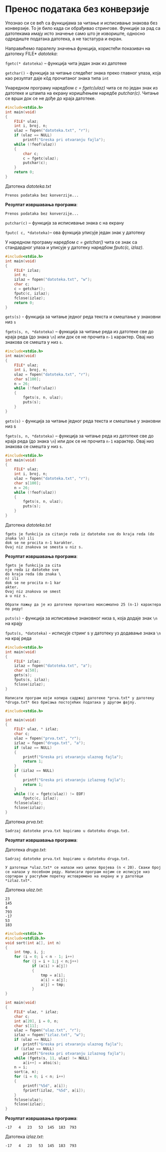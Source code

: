 # Пренос података без конверзије

Упознао си се већ са функцијама за читање и исписивање знакова без конверзије. То је било када си обрађивао стрингове. Функције за рад са датотекама имају исто значење само што је извориште, односно одредиште података датотека, а не тастатура и екран.

Направићемо паралелу значења функција, користећи показивач на датотеку FILE* *datoteka*:

`fgetc(* datoteka)` – функција чита један знак из датотеке

`getchar()` - функција за читање следећег знака преко главног улаза, која као резултат даје кôд прочитаног знака типа `int`

Унаредном програму наредбом *c = fgetc(ulaz)* чита се по један знак из датотеке и штампа на екрану коришћењем наредбе *putchar(c)*. Читање се врши док се не дође до краја датотеке.

```c
#include<stdio.h>
int main(void)
{
    FILE* ulaz;
    int i, broj, n;
    ulaz = fopen("datoteka.txt", "r");
    if (ulaz == NULL)
        printf("Greska pri otvaranju fajla");
    while (!feof(ulaz))
    {
        char c;
        c = fgetc(ulaz);
        putchar(c);
    }
    return 0;
}
```

Датотека *datoteka.txt*

```text
Prenos podataka bez konverzije...
```

**Резултат извршавања програма**:

```text
Prenos podataka bez konverzije...
```

`putchar(c)` – функција за исписивање знака с на екрану

`fputc( с, *datoteka)`– ова функција уписује један знак у датотеку

У наредном програму наредбом *c = getchar()* чита се знак са стандардног улаза и уписује у датотеку
наредбом *fputc(c, izlaz)*.

```c
#include<stdio.h>
int main(void)
{
    FILE* izlaz;
    int n;
    izlaz = fopen("datoteka.txt", "w");
    char c;
    c = getchar();
    fputc(c, izlaz);
    fclose(izlaz);
    return 0;
}
```

`gets(s)` - функција за читање једног реда текста и смештање у знаковни низ `s`

`fgets(s, n, *datoteka)` – функција за читање реда из датотеке све до краја реда (до знака `\n`) или док се не прочита `n-1` карактер. Овај низ знакова се смешта у низ `s`. 


```c
#include<stdio.h> 
int main(void)
{
    FILE* ulaz;
    int i, broj, n;
    ulaz = fopen("datoteka.txt", "r");
    char s[100];
    n = 26;
    while (!feof(ulaz))
    {
        fgets(s, n, ulaz);
        puts(s);
    }
}
```

`gets(s)` - функција за читање једног реда текста и смештање у знаковни низ s

`fgets(s, n, *datoteka)` – функција за читање реда из датотеке све до краја реда (до знака `\n`) или док се не прочита `n-1` карактер. Овај низ знакова се смешта у низ `s`. 

```c
#include<stdio.h> 
int main(void)
{
    FILE* ulaz;
    int i, broj, n;
    ulaz = fopen("datoteka.txt", "r");
    char s[100];
    n = 26;
    while (!feof(ulaz))
    {
        fgets(s, n, ulaz);
        puts(s);
    }
}
```

Датотека *datoteka.txt*

```text
fgets je funkcija za citanje reda iz datoteke sve do kraja reda (do znaka \n) ili 
dok se ne procita n-1 karakter. 
Ovaj niz znakova se smesta u niz s.

```

**Резултат извршавања програма**:

```text
fgets je funkcija za cita
nje reda iz datoteke sve
do kraja reda (do znaka \
n) ili
dok se ne procita n-1 kar
akter.
Ovaj niz znakova se smest
a u niz s.
```

```{infonote}
Обрати пажњу да је из датотеке прочитано максимално 25 (n-1) карактера по реду!
```

`puts(s)` - функција за исписивање знаковног низа s, која додаје знак `\n` на крају

`fputs(s, *datoteka)` - исписује стринг s у датотеку уз додавање знака `\n` на крај реда


```c
#include<stdio.h>
int main(void)
{
    FILE* izlaz;
    izlaz = fopen("datoteka.txt", "a");
    char s[50];
    gets(s);
    fputs(s, izlaz);
    fclose(izlaz);
}
```

```{questionnote}
Написати програм који копира садржај датотеке *prva.txt* у датотеку *druga.txt* без брисања постојећих података у другом фајлу.
```

```c
#include<stdio.h>

int main(void)
{
    FILE* ulaz, * izlaz;
    char c;
    ulaz = fopen("prva.txt", "r");
    izlaz = fopen("druga.txt", "a");
    if (ulaz == NULL)
    {
        printf("Greska pri otvaranju ulaznog fajla");
        return 1;
    }
    if (izlaz == NULL)
    {
        printf("Greska pri otvaranju izlaznog fajla");
        return 1;
    }
    while ((c = fgetc(ulaz)) != EOF)
        fputc(c, izlaz);
    fclose(ulaz);
    fclose(izlaz);
}
```

Датотека *prva.txt*:

```text
Sadrzaj datoteke prva.txt kopiramo u datoteku druga.txt.
```

**Резултат извршавања програма**:

Датотека *druga.txt*:

```text
Sadrzaj datoteke prva.txt kopiramo u datoteku druga.txt.
```

```{questionnote}
У датотеци *ulaz.txt* се налази низ целих бројева (n < 20). Сваки број се налази у посебном реду. Написати програм којим се исписује низ сортиран у растућем поретку истовремено на екрану и у датотеци *izlaz.txt*.
```

Датотека *ulaz.txt*:

```text
23
145
4
793
-17
53
183
```

```c
#include<stdio.h>
#include<stdlib.h>
void sort(int a[], int n)
{
    int tmp, i, j;
    for (i = 0; i < n - 1; i++)
        for (j = i + 1;j < n;j++)
            if (a[i] > a[j])
            {
                tmp = a[i];
                a[i] = a[j];
                a[j] = tmp;
            }
}

int main(void)
{
    FILE* ulaz, * izlaz;
    char c;
    int a[20], i = 0, n;
    char s[11];
    ulaz = fopen("ulaz.txt", "r");
    izlaz = fopen("izlaz.txt", "w");
    if (ulaz == NULL)
        printf("Greska pri otvaranju ulaznog fajla");
    if (izlaz == NULL)
        printf("Greska pri otvaranju izlaznog fajla");
    while (fgets(s, 11, ulaz) != NULL)
        a[i++] = atoi(s);
    n = i;
    sort(a, n);
    for (i = 0; i < n; i++)
    {
        printf("%5d", a[i]);
        fprintf(izlaz, "%5d", a[i]);
    }
    fclose(ulaz);
    fclose(izlaz);
}

```

**Резултат извршавања програма**:

```text
-17   4   23   53  145  183  793
```

Датотека *izlaz.txt*:

```text
-17   4   23   53  145  183  793
```






